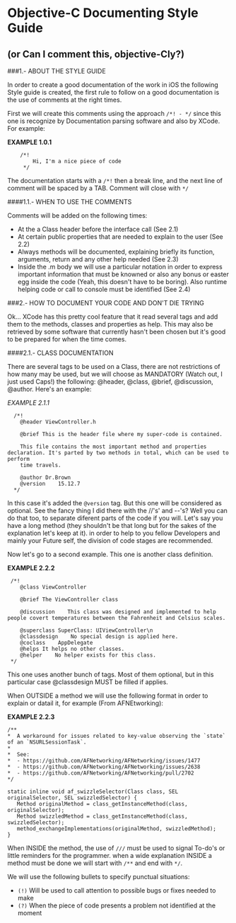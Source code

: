 # Objective-C Documenting Style Guide
## (or Can I comment this, objective-Cly?)


###1.- ABOUT THE STYLE GUIDE

  In order to create a good documentation of the work in iOS the following Style guide is created, the first rule to follow
  on a good documentation is the use of comments at the right times.

  First we will create this comments using the approach `/*! - */` since this one is recognize by Documentation parsing software
  and also by XCode. For example:


   **EXAMPLE 1.0.1**

```
    /*!
        Hi, I'm a nice piece of code
     */
```
  The documentation starts with a `/*!` then a break line, and the next line of comment will be spaced by a TAB. Comment will close  with `*/`

####1.1.- WHEN TO USE THE COMMENTS

  Comments will be added on the following times:
  * At the a Class header before the interface call (See 2.1)
  * At certain public properties that are needed to explain to the user (See 2.2)
  * Always methods will be documented, explaining briefly its function, arguments, return and any other help needed (See 2.3)
  * Inside the .m body we will use a particular notation in order to express important information that must be knowned or also
      any bonus or easter egg inside the code (Yeah, this doesn't have to be boring). Also runtime helping code or call to console must be identified (See 2.4)

###2.- HOW TO DOCUMENT YOUR CODE AND DON'T DIE TRYING

  Ok... XCode has this pretty cool feature that it read several tags and add them to the methods, classes and properties as help. This
  may also be retrieved by some software that currently hasn't been chosen but it's good to be prepared for when the time comes.

####2.1.- CLASS DOCUMENTATION

  There are several tags to be used on a Class, there are not restrictions of how many may be used, but we will choose as MANDATORY (Watch out,
  I just used Caps!) the following: @header, @class, @brief, @discussion, @author. Here's an example:

  *EXAMPLE 2.1.1*
```
  /*!
    @header ViewController.h

    @brief This is the header file where my super-code is contained.

    This file contains the most important method and properties declaration. It's parted by two methods in total, which can be used to perform
    time travels.

    @author Dr.Brown
    @version    15.12.7
  */
```
 In this case it's added the `@version` tag. But this one will be considered as optional. See the fancy thing I did there with the //'s' and --'s?
 Well you can do that too, to separate diferent parts of the code if you will. Let's say you have a long method (they shouldn't be that long but
 for the sakes of the explanation let's keep at it). in order to help to you fellow Developers and mainly your Future self, the division of code
 stages are recommended.

 Now let's go to a second example. This one is another class definition.

 **EXAMPLE 2.2.2**
```
 /*!
    @class ViewController

    @brief The ViewController class

    @discussion    This class was designed and implemented to help people covert temperatures between the Fahrenheit and Celsius scales.

    @superclass SuperClass: UIViewController\n
    @classdesign    No special design is applied here.
    @coclass    AppDelegate
    @helps It helps no other classes.
    @helper    No helper exists for this class.
 */
```
 This one uses another bunch of tags. Most of them optional, but in this particular case @classdesign MUST be filled if applies.

 When OUTSIDE a method we will use the following format in order to explain or datail it, for example (From AFNEtworking):

**EXAMPLE 2.2.3**
 ```
 /**
 *  A workaround for issues related to key-value observing the `state` of an `NSURLSessionTask`.
 *
 *  See:
 *  - https://github.com/AFNetworking/AFNetworking/issues/1477
 *  - https://github.com/AFNetworking/AFNetworking/issues/2638
 *  - https://github.com/AFNetworking/AFNetworking/pull/2702
 */

static inline void af_swizzleSelector(Class class, SEL originalSelector, SEL swizzledSelector) {
    Method originalMethod = class_getInstanceMethod(class, originalSelector);
    Method swizzledMethod = class_getInstanceMethod(class, swizzledSelector);
    method_exchangeImplementations(originalMethod, swizzledMethod);
}
```

 When INSIDE the method, the use of ```///``` must be used to signal To-do's or little reminders for the programmer.
 when a wide explanation INSIDE a method must be done we will start with ```/**``` and end with ```*/```.

 We will use the following bullets to specify punctual situations:

 * ```(!)``` Will be used to call attention to possible bugs or fixes needed to make
 * ```(?)``` When the piece of code presents a problem not identified at the moment
